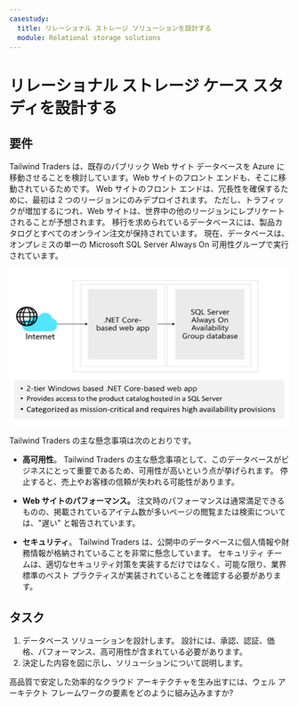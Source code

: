 ```yaml
---
casestudy:
  title: リレーショナル ストレージ ソリューションを設計する
  module: Relational storage solutions
---
```

# リレーショナル ストレージ ケース スタディを設計する

## 要件

Tailwind Traders は、既存のパブリック Web サイト データベースを Azure に移動させることを検討しています。Web サイトのフロント エンドも、そこに移動されているためです。  Web サイトのフロント エンドは、冗長性を確保するために、最初は 2 つのリージョンにのみデプロイされます。  ただし、トラフィックが増加するにつれ、Web サイトは、世界中の他のリージョンにレプリケートされることが予想されます。 移行を求められているデータベースには、製品カタログとすべてのオンライン注文が保持されています。  現在、データベースは、オンプレミスの単一の Microsoft SQL Server Always On 可用性グループで実行されています。

![非リレーショナル ストレージ アーキテクチャ](media/relational%20storage.png)

Tailwind Traders の主な懸念事項は次のとおりです。

-   **高可用性**。  Tailwind Traders の主な懸念事項として、このデータベースがビジネスにとって重要であるため、可用性が高いという点が挙げられます。  停止すると、売上やお客様の信頼が失われる可能性があります。

-   **Web サイトのパフォーマンス。**  注文時のパフォーマンスは通常満足できるものの、掲載されているアイテム数が多いページの閲覧または検索については、"遅い" と報告されています。

-   **セキュリティ**。  Tailwind Traders は、公開中のデータベースに個人情報や財務情報が格納されていることを非常に懸念しています。  セキュリティ チームは、適切なセキュリティ対策を実装するだけではなく、可能な限り、業界標準のベスト プラクティスが実装されていることを確認する必要があります。


## タスク

1.  データベース ソリューションを設計します。 設計には、承認、認証、価格、パフォーマンス、高可用性が含まれている必要があります。 
2.  決定した内容を図に示し、ソリューションについて説明します。 

高品質で安定した効率的なクラウド アーキテクチャを生み出すには、ウェル アーキテクト フレームワークの要素をどのように組み込みますか?
